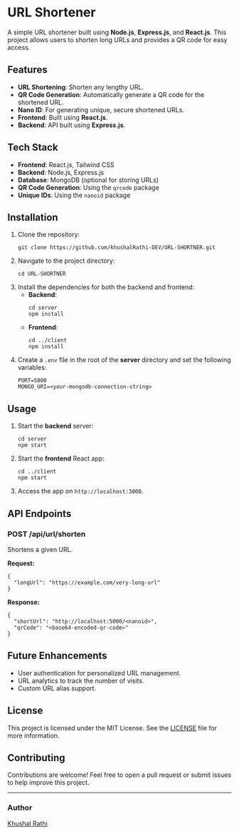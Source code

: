 <!DOCTYPE html>
<html lang="en">
<head>
    <meta charset="UTF-8">
    <meta name="viewport" content="width=device-width, initial-scale=1.0">
    <title>URL Shortener</title>
</head>
<body>

<h1>URL Shortener</h1>

<p>A simple URL shortener built using <strong>Node.js</strong>, <strong>Express.js</strong>, and <strong>React.js</strong>. This project allows users to shorten long URLs and provides a QR code for easy access.</p>

<h2>Features</h2>
<ul>
    <li><strong>URL Shortening</strong>: Shorten any lengthy URL.</li>
    <li><strong>QR Code Generation</strong>: Automatically generate a QR code for the shortened URL.</li>
    <li><strong>Nano ID</strong>: For generating unique, secure shortened URLs.</li>
    <li><strong>Frontend</strong>: Built using <strong>React.js</strong>.</li>
    <li><strong>Backend</strong>: API built using <strong>Express.js</strong>.</li>
</ul>

<h2>Tech Stack</h2>
<ul>
    <li><strong>Frontend</strong>: React.js, Tailwind CSS</li>
    <li><strong>Backend</strong>: Node.js, Express.js</li>
    <li><strong>Database</strong>: MongoDB (optional for storing URLs)</li>
    <li><strong>QR Code Generation</strong>: Using the <code>qrcode</code> package</li>
    <li><strong>Unique IDs</strong>: Using the <code>nanoid</code> package</li>
</ul>

<h2>Installation</h2>
<ol>
    <li>Clone the repository:
        <pre><code>git clone https://github.com/khushalRathi-DEV/URL-SHORTNER.git</code></pre>
    </li>
    <li>Navigate to the project directory:
        <pre><code>cd URL-SHORTNER</code></pre>
    </li>
    <li>Install the dependencies for both the backend and frontend:
        <ul>
            <li><strong>Backend</strong>:
                <pre><code>cd server
npm install</code></pre>
            </li>
            <li><strong>Frontend</strong>:
                <pre><code>cd ../client
npm install</code></pre>
            </li>
        </ul>
    </li>
    <li>Create a <code>.env</code> file in the root of the <strong>server</strong> directory and set the following variables:
        <pre><code>PORT=5000
MONGO_URI=&lt;your-mongodb-connection-string&gt;</code></pre>
    </li>
</ol>

<h2>Usage</h2>
<ol>
    <li>Start the <strong>backend</strong> server:
        <pre><code>cd server
npm start</code></pre>
    </li>
    <li>Start the <strong>frontend</strong> React app:
        <pre><code>cd ../client
npm start</code></pre>
    </li>
    <li>Access the app on <code>http://localhost:3000</code>.</li>
</ol>

<h2>API Endpoints</h2>

<h3>POST /api/url/shorten</h3>

<p>Shortens a given URL.</p>

<p><strong>Request:</strong></p>
<pre><code>{
  "longUrl": "https://example.com/very-long-url"
}</code></pre>

<p><strong>Response:</strong></p>
<pre><code>{
  "shortUrl": "http://localhost:5000/&lt;nanoid&gt;",
  "qrCode": "&lt;base64-encoded-qr-code&gt;"
}</code></pre>

<h2>Future Enhancements</h2>
<ul>
    <li>User authentication for personalized URL management.</li>
    <li>URL analytics to track the number of visits.</li>
    <li>Custom URL alias support.</li>
</ul>

<h2>License</h2>
<p>This project is licensed under the MIT License. See the <a href="LICENSE">LICENSE</a> file for more information.</p>

<h2>Contributing</h2>
<p>Contributions are welcome! Feel free to open a pull request or submit issues to help improve this project.</p>

<hr>

<h3>Author</h3>
<p><a href="mailto:khushalrathi200416@gmail.com">Khushal Rathi</a></p>

</body>
</html>
